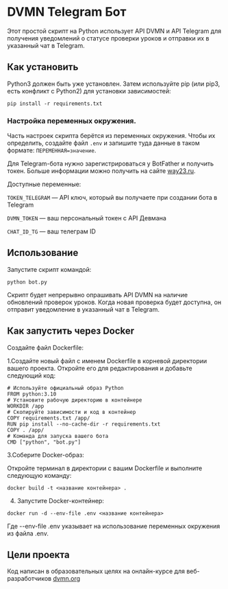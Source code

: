 # DVMN Telegram Бот

Этот простой скрипт на Python использует API DVMN и API Telegram для получения уведомлений о статусе проверки уроков и отправки их в указанный чат в Telegram.

## Как установить
Python3 должен быть уже установлен. Затем используйте pip (или pip3, есть конфликт с Python2) для установки зависимостей:

```
pip install -r requirements.txt
```

### Настройка переменных окружения.
Часть настроек скрипта берётся из переменных окружения. Чтобы их определить, создайте файл `.env` и запишите туда данные в таком формате: `ПЕРЕМЕННАЯ=значение`.


Для Telegram-бота нужно зарегистрироваться у BotFather и получить токен. Больше информации можно получить на сайте [way23.ru](https://way23.ru/).

Доступные переменные:

`TOKEN_TELEGRAM` — API ключ, который вы получаете при создании бота в Telegram

`DVMN_TOKEN` — ваш персональный токен с API Девмана

`CHAT_ID_TG` — ваш телеграм ID

## Использование
Запустите скрипт командой:
```
python bot.py
```
Скрипт будет непрерывно опрашивать API DVMN на наличие обновлений проверок уроков. Когда новая проверка будет доступна, он отправит уведомление в указанный чат в Telegram.

## Как запустить через Docker
Создайте файл Dockerfile:

1.Создайте новый файл с именем Dockerfile в корневой директории вашего проекта. 
Откройте его для редактирования и добавьте следующий код:
```
# Используйте официальный образ Python
FROM python:3.10
# Установите рабочую директорию в контейнере
WORKDIR /app
# Скопируйте зависимости и код в контейнер
COPY requirements.txt /app/
RUN pip install --no-cache-dir -r requirements.txt
COPY . /app/
# Команда для запуска вашего бота
CMD ["python", "bot.py"]
```
3.Соберите Docker-образ:

Откройте терминал в директории с вашим Dockerfile и выполните следующую команду:
```
docker build -t <название контейнера> .
```
4. Запустите Docker-контейнер:
```
docker run -d --env-file .env <название контейнера>

```
Где --env-file .env указывает на использование переменных окружения из файла .env.
## Цели проекта
Код написан в образовательных целях на онлайн-курсе для веб-разработчиков [dvmn.org](https://dvmn.org/)

